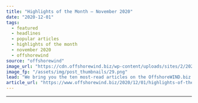 ```yaml
---
title: "Highlights of the Month – November 2020"
date: "2020-12-01"
tags: 
  - featured
  - headlines
  - popular articles
  - highlights of the month
  - november 2020
  - offshorewind
source: "offshorewind"
image_url: "https://cdn.offshorewind.biz/wp-content/uploads/sites/2/2020/12/01101002/Highlights-of-the-Month-November-2020.png"
image_fp: "/assets/img/post_thumbnails/29.png"
lead: "We bring you the ten most-read articles on the OffshoreWIND.biz site for the month"
article_url: "https://www.offshorewind.biz/2020/12/01/highlights-of-the-month-november-2020/"
---
```


---
